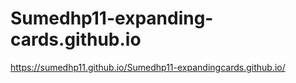 # Sumedhp11-expanding-cards.github.io

https://sumedhp11.github.io/Sumedhp11-expandingcards.github.io/
